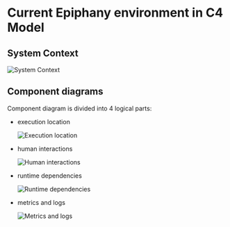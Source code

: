 # Current Epiphany environment in C4 Model

## System Context

![System Context](./0_Epiphany_System_Context_Diagram.png)

## Component diagrams

Component diagram is divided into 4 logical parts: 

 * execution location
 
   ![Execution location](./1_Epiphany_Component_Diagram_execution_place.png)

 * human interactions
 
   ![Human interactions](./2_Epiphany_Component_Diagram_human_interactions.png)
   
 * runtime dependencies
 
   ![Runtime dependencies](./3_Epiphany_Component_Diagram_runtime_dependencies.png)
   
 * metrics and logs
 
   ![Metrics and logs](./4_Epiphany_Component_Diagram_metrics_and_logs.png)
   
